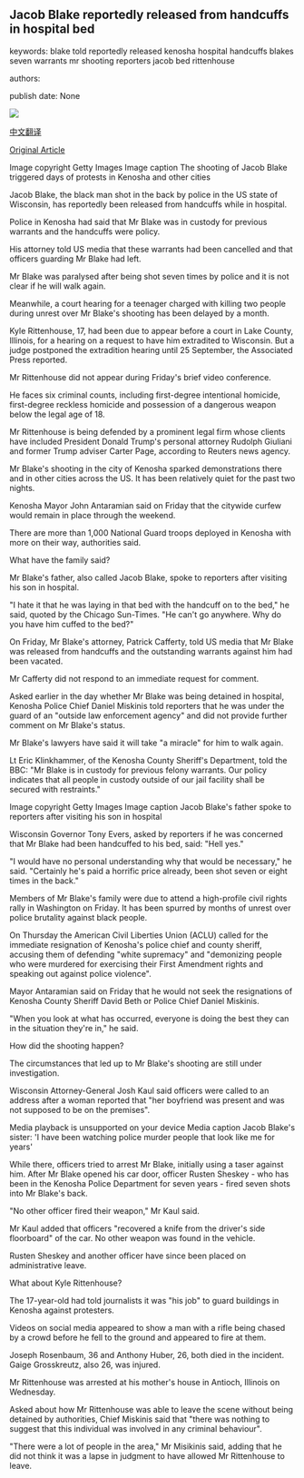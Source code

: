 ## Jacob Blake reportedly released from handcuffs in hospital bed

keywords: blake told reportedly released kenosha hospital handcuffs blakes seven warrants mr shooting reporters jacob bed rittenhouse

authors: 

publish date: None

![](https://ichef.bbci.co.uk/news/1024/branded_news/C729/production/_114158905_gettyimages-1269241766.jpg)

[中文翻译](Jacob%20Blake%20reportedly%20released%20from%20handcuffs%20in%20hospital%20bed_zh.md)

[Original Article](https://www.bbc.com/news/world-us-canada-53950621)

Image copyright Getty Images Image caption The shooting of Jacob Blake triggered days of protests in Kenosha and other cities

Jacob Blake, the black man shot in the back by police in the US state of Wisconsin, has reportedly been released from handcuffs while in hospital.

Police in Kenosha had said that Mr Blake was in custody for previous warrants and the handcuffs were policy.

His attorney told US media that these warrants had been cancelled and that officers guarding Mr Blake had left.

Mr Blake was paralysed after being shot seven times by police and it is not clear if he will walk again.

Meanwhile, a court hearing for a teenager charged with killing two people during unrest over Mr Blake's shooting has been delayed by a month.

Kyle Rittenhouse, 17, had been due to appear before a court in Lake County, Illinois, for a hearing on a request to have him extradited to Wisconsin. But a judge postponed the extradition hearing until 25 September, the Associated Press reported.

Mr Rittenhouse did not appear during Friday's brief video conference.

He faces six criminal counts, including first-degree intentional homicide, first-degree reckless homicide and possession of a dangerous weapon below the legal age of 18.

Mr Rittenhouse is being defended by a prominent legal firm whose clients have included President Donald Trump's personal attorney Rudolph Giuliani and former Trump adviser Carter Page, according to Reuters news agency.

Mr Blake's shooting in the city of Kenosha sparked demonstrations there and in other cities across the US. It has been relatively quiet for the past two nights.

Kenosha Mayor John Antaramian said on Friday that the citywide curfew would remain in place through the weekend.

There are more than 1,000 National Guard troops deployed in Kenosha with more on their way, authorities said.

What have the family said?

Mr Blake's father, also called Jacob Blake, spoke to reporters after visiting his son in hospital.

"I hate it that he was laying in that bed with the handcuff on to the bed," he said, quoted by the Chicago Sun-Times. "He can't go anywhere. Why do you have him cuffed to the bed?"

On Friday, Mr Blake's attorney, Patrick Cafferty, told US media that Mr Blake was released from handcuffs and the outstanding warrants against him had been vacated.

Mr Cafferty did not respond to an immediate request for comment.

Asked earlier in the day whether Mr Blake was being detained in hospital, Kenosha Police Chief Daniel Miskinis told reporters that he was under the guard of an "outside law enforcement agency" and did not provide further comment on Mr Blake's status.

Mr Blake's lawyers have said it will take "a miracle" for him to walk again.

Lt Eric Klinkhammer, of the Kenosha County Sheriff's Department, told the BBC: "Mr Blake is in custody for previous felony warrants. Our policy indicates that all people in custody outside of our jail facility shall be secured with restraints."

Image copyright Getty Images Image caption Jacob Blake's father spoke to reporters after visiting his son in hospital

Wisconsin Governor Tony Evers, asked by reporters if he was concerned that Mr Blake had been handcuffed to his bed, said: "Hell yes."

"I would have no personal understanding why that would be necessary," he said. "Certainly he's paid a horrific price already, been shot seven or eight times in the back."

Members of Mr Blake's family were due to attend a high-profile civil rights rally in Washington on Friday. It has been spurred by months of unrest over police brutality against black people.

On Thursday the American Civil Liberties Union (ACLU) called for the immediate resignation of Kenosha's police chief and county sheriff, accusing them of defending "white supremacy" and "demonizing people who were murdered for exercising their First Amendment rights and speaking out against police violence".

Mayor Antaramian said on Friday that he would not seek the resignations of Kenosha County Sheriff David Beth or Police Chief Daniel Miskinis.

"When you look at what has occurred, everyone is doing the best they can in the situation they're in," he said.

How did the shooting happen?

The circumstances that led up to Mr Blake's shooting are still under investigation.

Wisconsin Attorney-General Josh Kaul said officers were called to an address after a woman reported that "her boyfriend was present and was not supposed to be on the premises".

Media playback is unsupported on your device Media caption Jacob Blake's sister: 'I have been watching police murder people that look like me for years'

While there, officers tried to arrest Mr Blake, initially using a taser against him. After Mr Blake opened his car door, officer Rusten Sheskey - who has been in the Kenosha Police Department for seven years - fired seven shots into Mr Blake's back.

"No other officer fired their weapon," Mr Kaul said.

Mr Kaul added that officers "recovered a knife from the driver's side floorboard" of the car. No other weapon was found in the vehicle.

Rusten Sheskey and another officer have since been placed on administrative leave.

What about Kyle Rittenhouse?

The 17-year-old had told journalists it was "his job" to guard buildings in Kenosha against protesters.

Videos on social media appeared to show a man with a rifle being chased by a crowd before he fell to the ground and appeared to fire at them.

Joseph Rosenbaum, 36 and Anthony Huber, 26, both died in the incident. Gaige Grosskreutz, also 26, was injured.

Mr Rittenhouse was arrested at his mother's house in Antioch, Illinois on Wednesday.

Asked about how Mr Rittenhouse was able to leave the scene without being detained by authorities, Chief Miskinis said that "there was nothing to suggest that this individual was involved in any criminal behaviour".

"There were a lot of people in the area," Mr Misikinis said, adding that he did not think it was a lapse in judgment to have allowed Mr Rittenhouse to leave.